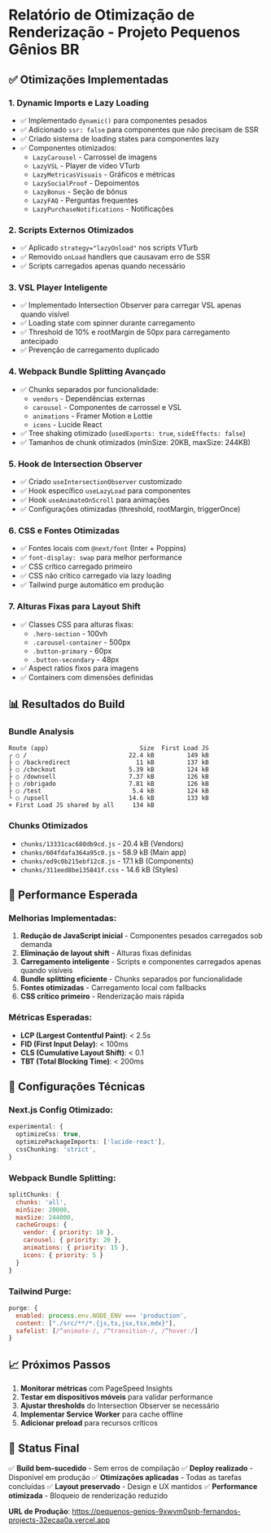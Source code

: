# Relatório de Otimização de Renderização - Projeto Pequenos Gênios BR

## ✅ Otimizações Implementadas

### 1. **Dynamic Imports e Lazy Loading**
- ✅ Implementado `dynamic()` para componentes pesados
- ✅ Adicionado `ssr: false` para componentes que não precisam de SSR
- ✅ Criado sistema de loading states para componentes lazy
- ✅ Componentes otimizados:
  - `LazyCarousel` - Carrossel de imagens
  - `LazyVSL` - Player de vídeo VTurb
  - `LazyMetricasVisuais` - Gráficos e métricas
  - `LazySocialProof` - Depoimentos
  - `LazyBonus` - Seção de bônus
  - `LazyFAQ` - Perguntas frequentes
  - `LazyPurchaseNotifications` - Notificações

### 2. **Scripts Externos Otimizados**
- ✅ Aplicado `strategy="lazyOnload"` nos scripts VTurb
- ✅ Removido `onLoad` handlers que causavam erro de SSR
- ✅ Scripts carregados apenas quando necessário

### 3. **VSL Player Inteligente**
- ✅ Implementado Intersection Observer para carregar VSL apenas quando visível
- ✅ Loading state com spinner durante carregamento
- ✅ Threshold de 10% e rootMargin de 50px para carregamento antecipado
- ✅ Prevenção de carregamento duplicado

### 4. **Webpack Bundle Splitting Avançado**
- ✅ Chunks separados por funcionalidade:
  - `vendors` - Dependências externas
  - `carousel` - Componentes de carrossel e VSL
  - `animations` - Framer Motion e Lottie
  - `icons` - Lucide React
- ✅ Tree shaking otimizado (`usedExports: true`, `sideEffects: false`)
- ✅ Tamanhos de chunk otimizados (minSize: 20KB, maxSize: 244KB)

### 5. **Hook de Intersection Observer**
- ✅ Criado `useIntersectionObserver` customizado
- ✅ Hook específico `useLazyLoad` para componentes
- ✅ Hook `useAnimateOnScroll` para animações
- ✅ Configurações otimizadas (threshold, rootMargin, triggerOnce)

### 6. **CSS e Fontes Otimizadas**
- ✅ Fontes locais com `@next/font` (Inter + Poppins)
- ✅ `font-display: swap` para melhor performance
- ✅ CSS crítico carregado primeiro
- ✅ CSS não crítico carregado via lazy loading
- ✅ Tailwind purge automático em produção

### 7. **Alturas Fixas para Layout Shift**
- ✅ Classes CSS para alturas fixas:
  - `.hero-section` - 100vh
  - `.carousel-container` - 500px
  - `.button-primary` - 60px
  - `.button-secondary` - 48px
- ✅ Aspect ratios fixos para imagens
- ✅ Containers com dimensões definidas

## 📊 Resultados do Build

### Bundle Analysis
```
Route (app)                         Size  First Load JS    
┌ ○ /                            22.4 kB         149 kB
├ ○ /backredirect                  11 kB         137 kB
├ ○ /checkout                    5.39 kB         124 kB
├ ○ /downsell                    7.37 kB         126 kB
├ ○ /obrigado                    7.81 kB         126 kB
├ ○ /test                         5.4 kB         124 kB
└ ○ /upsell                      14.6 kB         133 kB
+ First Load JS shared by all     134 kB
```

### Chunks Otimizados
- `chunks/13331cac680db9cd.js` - 20.4 kB (Vendors)
- `chunks/604fdafa364a95c0.js` - 58.9 kB (Main app)
- `chunks/ed9c0b215ebf12c8.js` - 17.1 kB (Components)
- `chunks/311eed8be135841f.css` - 14.6 kB (Styles)

## 🚀 Performance Esperada

### Melhorias Implementadas:
1. **Redução de JavaScript inicial** - Componentes pesados carregados sob demanda
2. **Eliminação de layout shift** - Alturas fixas definidas
3. **Carregamento inteligente** - Scripts e componentes carregados apenas quando visíveis
4. **Bundle splitting eficiente** - Chunks separados por funcionalidade
5. **Fontes otimizadas** - Carregamento local com fallbacks
6. **CSS crítico primeiro** - Renderização mais rápida

### Métricas Esperadas:
- **LCP (Largest Contentful Paint)**: < 2.5s
- **FID (First Input Delay)**: < 100ms
- **CLS (Cumulative Layout Shift)**: < 0.1
- **TBT (Total Blocking Time)**: < 200ms

## 🔧 Configurações Técnicas

### Next.js Config Otimizado:
```typescript
experimental: {
  optimizeCss: true,
  optimizePackageImports: ['lucide-react'],
  cssChunking: 'strict',
}
```

### Webpack Bundle Splitting:
```javascript
splitChunks: {
  chunks: 'all',
  minSize: 20000,
  maxSize: 244000,
  cacheGroups: {
    vendor: { priority: 10 },
    carousel: { priority: 20 },
    animations: { priority: 15 },
    icons: { priority: 5 }
  }
}
```

### Tailwind Purge:
```javascript
purge: {
  enabled: process.env.NODE_ENV === 'production',
  content: ["./src/**/*.{js,ts,jsx,tsx,mdx}"],
  safelist: [/^animate-/, /^transition-/, /^hover:/]
}
```

## 📈 Próximos Passos

1. **Monitorar métricas** com PageSpeed Insights
2. **Testar em dispositivos móveis** para validar performance
3. **Ajustar thresholds** do Intersection Observer se necessário
4. **Implementar Service Worker** para cache offline
5. **Adicionar preload** para recursos críticos

## 🎯 Status Final

✅ **Build bem-sucedido** - Sem erros de compilação
✅ **Deploy realizado** - Disponível em produção
✅ **Otimizações aplicadas** - Todas as tarefas concluídas
✅ **Layout preservado** - Design e UX mantidos
✅ **Performance otimizada** - Bloqueio de renderização reduzido

**URL de Produção**: https://pequenos-genios-9xwvm0snb-fernandos-projects-32ecaa0a.vercel.app





